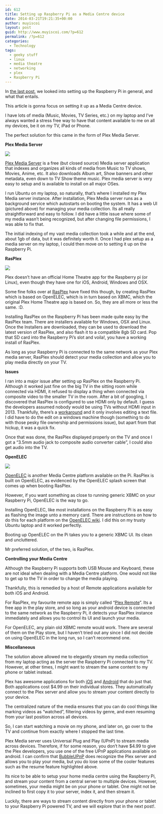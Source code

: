 ```yaml
---
id: 612
title: Setting up Raspberry Pi as a Media Centre device
date: 2014-03-21T19:21:35+00:00
author: muyiscoi
layout: post
guid: http://www.muyiscoi.com/?p=612
permalink: /?p=612
categories:
  - Technology
tags:
  - geeky stuff
  - linux
  - media theatre
  - networking
  - plex
  - Raspberry Pi
---
```

In [the last post](http://muyiscoi.com/post/71114869487/getting-started-with-raspberry-pi), we looked into setting up the Raspberry Pi in general, and what that entails.

This article is gonna focus on setting it up as a Media Centre device.

I have lots of media (Music, Movies, TV Series, etc.) on my laptop and I’ve always wanted a stress free way to have that content available to me on all my devices, be it on my TV, iPad or Phone.

The perfect solution for this came in the form of Plex Media Server.

**Plex Media Server**

![](https://31.media.tumblr.com/3b0a6baf6fd9ea4d4f2b11007c1414d5/tumblr_inline_myfilkZc0u1srketq.png)

[Plex Media Server](https://www.plex.tv/) is a free (but closed source) Media server application that indexes and organizes all kinds of media from Music to TV shows, Movies, Anime, etc. It also downloads Album art, Show banners and other metadata, even down to TV Show theme music. Plex media server is very easy to setup and is available to install on all major OSes.

I run Ubuntu on my laptop, so naturally, that’s where I installed my Plex Media server instance. After installation, Plex Media server runs as a background service which autostarts on booting the system. It has a web UI (pictured above) for managing your media collection. Its all really straightforward and easy to follow. I did have a little issue where some of my media wasn’t being recognized, but after changing file permissions, I was able to fix that.

The initial indexing of my vast media collection took a while and at the end, about 1gb of data, but it was definitely worth it. Once I had plex setup as a media server on my laptop, I could then move on to setting it up on the Raspberry Pi.

**RasPlex**

![](https://31.media.tumblr.com/b7b4c5357917cb8f940906148adb68b4/tumblr_inline_myfjz7p7TR1srketq.jpg)

Plex doesn’t have an official Home Theatre app for the Raspberry pi (or Linux), even though they have one for iOS, Android, Windows and OSX.

Some fine folks over at [RasPlex](http://rasplex.com/) have fixed this though, by creating RasPlex which is based on OpenELEC, which is in turn based on XBMC, which the original Plex Home Theatre app is based on. So, they are all more or less the same. :D.

Installing RasPlex on the Raspberry Pi has been made quite easy by the RasPlex team. There are installers available for Windows, OSX and Linux. Once the Installers are downloaded, they can be used to download the latest version of RasPlex, and also flash it to a compatible 8gb SD card. Pop that SD card into the Raspberry Pi’s slot and voila!, you have a working install of RasPlex.

As long as your Raspberry Pi is connected to the same network as your Plex media server, RasPlex should detect your media collection and allow you to play media directly on your TV.

**Issues**

I ran into a major issue after setting up RasPlex on the Raspberry Pi. Although it worked just fine on the big TV in the sitting room while connected via HDMI, it refused to display a thing when connected via composite video to the smaller TV in the room. After a bit of googling, I discovered that RasPlex is configured to use HDMI only by default. I guess the developers assumed nobody would be using TVs without HDMI input in 2013. Thankfully, there’s a [workaround](http://sourceforge.net/p/rasplex/wiki/SD%20TV%20Output/) and it only involves editing a text file. I did have to do the edit on a windows machine though (something to do with those pesky file ownership and permissions issue), but apart from that hickup, it was a quick fix.

Once that was done, the RasPlex displayed properly on the TV and once I got a “3.5mm audio jack to composite audio converter cable”, I could also get audio into the TV.

**OpenELEC**

[![](https://31.media.tumblr.com/309a6f89eab0b010b225eb453d137aa1/tumblr_inline_myfjxnCK7P1srketq.jpg)](http://openelec.tv/)

[OpenELEC](http://openelec.tv/) is another Media Centre platform available on the Pi. RasPlex is built on OpenELEC, as evidenced by the OpenELEC splash screen that comes up when booting RasPlex.

However, if you want something as close to running generic XBMC on your Raspberry Pi, OpenELEC is the way to go.

Installing OpenELEC, like most installations on the Raspberry Pi is as easy as flashing the image unto a memory card. There are instructions on how to do this for each platform on the [OpenELEC wiki](http://wiki.openelec.tv/index.php?title=Installing_OpenELEC_on_Raspberry_Pi). I did this on my trusty Ubuntu laptop and it worked perfectly.

Booting up OpenELEC on the Pi takes you to a generic XBMC UI. Its clean and uncluttered.

Mr preferred solution, of the two, is RasPlex.

**Controlling your Media Centre**

Although the Raspberry Pi supports both USB Mouse and Keyboard, these are not ideal when dealing with a Media Centre platform. One would not like to get up to the TV in order to change the media playing.

Thankfully, this is remedied by a host of Remote applications available for both iOS and Android.

For RasPlex, my favourite remote app is simply called “[Plex Remote](https://play.google.com/store/apps/details?id=com.appealingworks.plexremote)”. Its a free app in the play store, and so long as your android device is connected to the same network as the Raspberry Pi, it detects your RasPlex instance immediately and allows you to control its UI and launch your media.

For OpenELEC, any plain old XBMC remote would work. There are several of them on the Play store, but I haven’t tried out any since I did not decide on using OpenELEC in the long run, so I can’t recommend one.

**Miscellaneous**

The solution above allowed me to elegantly stream my media collection from my laptop acting as the server the Raspberry Pi connected to my TV. However, at other times, I might want to stream the same content to my phone or tablet instead.

Plex has awesome applications for both [iOS](https://itunes.apple.com/en/app/plex/id383457673?mt=8) and [Android](https://play.google.com/store/apps/details?id=com.plexapp.android) that do just that. Both applications cost $4.99 on their individual stores. They automatically connect to the Plex server and allow you to stream your content directly to your device.

The centralized nature of the media ensures that you can do cool things like marking videos as “watched”, filtering videos by genre, and even resuming from your last position across all devices.

So, I can start watching a movie on my phone, and later on, go over to the TV and continue from exactly where I stopped the last time.

Plex Media server uses Universal Plug and Play (UPnP) to stream media across devices. Therefore, if for some reason, you don’t have $4.99 to give the Plex developers, you use one of the free UPnP applications available on android. I can confirm that [BubbleUPnP](https://play.google.com/store/apps/details?id=com.bubblesoft.android.bubbleupnp) does recognize the Plex server and allows you to play your media, but you do lose some of the cooler features such as the resume feature highlighted above.

Its nice to be able to setup your home media centre using the Raspberry Pi, and stream your content from a central server to multiple devices. However, sometimes, your media might be on your phone or tablet. One might not be inclined to first copy it to your server, index it, and then stream it.

Luckily, there are ways to stream content directly from your phone or tablet to your Raspberry Pi powered TV, and we will explore that in the next post!.